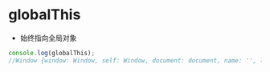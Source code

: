 # globalThis


- 始终指向全局对象

```js
console.log(globalThis);
//Window {window: Window, self: Window, document: document, name: '', location: Location, …}
```